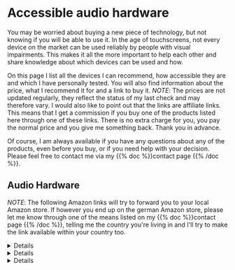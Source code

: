 <!--
.. title: Accessible Audio Hardware
.. slug: gear
.. date: 2024-10-23 21:30:21 UTC+02:00
.. tags: 
.. category: 
.. link: 
.. description: 
.. type: text
-->

# Accessible audio hardware

You may be worried about buying a new piece of technology, but not knowing if you will be able to use it. In the age of touchscreens, not every device on the market can be used reliably by people with visual impairments. This makes it all the more important to help each other and share knowledge about which devices can be used and how.

On this page I list all the devices I can recommend, how accessible they are and which I have personally tested. You will also find information about the price, what I recommend it for and a link to buy it. 
*NOTE*: The prices are not updated regularly, they reflect the status of my last check and may therefore vary.
I would also like to point out that the links are affiliate links. This means that I get a commission if you buy one of the products listed here through one of these links. There is no extra charge for you, you pay the normal price and you give me something back. Thank you in advance.

Of course, I am always available if you have any questions about any of the products, even before you buy, or if you need help with your decision. Please feel free to contact me via my {{% doc %}}contact page <contact>{{% /doc %}}.

## Audio Hardware

*NOTE*: The following Amazon links will try to forward you to your local Amazon store. If however you end up on the german Amazon store, please let me know through one of the means listed on my {{% doc %}}contact page <contact>{{% /doc %}}, telling me the country you're living in and I'll try to make the link available within your country too.

<details>

    <summary>Audio Interfaces</summary>
    
    <p>Audio interfaces are notorious for their lack of controls. Unlike traditional mixers, they usually have very few knobs and buttons and are mainly controlled by software. However, not all software is easy to use, so below is a list of audio interfaces that I have personally tested and found to be easy to use and generally recommendable.</p>

    <table>
        <thead>
            <tr>
                <th style="width:20%">Device</th>
                <th style="width:20%">Price</th>
                <th>Description</th>
                <th>Link(s)</th>
            </tr>
        </thead>
        <tbody>
            <tr>
                <td>Audient EVO Series</td>
                <td>From 108 € to 500 €</td>
                <td>The EVO series offers beginners and smaller studios an easy and affordable introduction to professional audio technology. These units may look plastic, but their inner values are what really shine. You will find excellent microphone preamps and easy-to-use software that works on both Windows and Mac with all common screen readers. The series ranges from the affordable EVO 4, with two mic/line inputs and outputs, to the EVO 16, with four inputs and outputs and various expansions via SPDIF/ADAT. On the software side, a stereo loopback channel and multiple submixes are always available, depending on the model.</td>
                <td>
                    <ul>
                        <li><a href="https://amzn.to/40b5Q7v">EVO 4 on Amazon</a></li>
                        <li><a href="https://amzn.to/48jIDls">EVO 8 on Amazon</a></li>
                        <li><a href="https://amzn.to/4dUjD5r">EVO 16 on Amazon</a></li>
                    </ul>
                </td>
            </tr>
            <tr>
                <td>Audient iD Series</td>
                <td>From 137 € to 539 €</td>
                <td>The Audient iD series is the higher quality and more comprehensive version of the EVO series. These are carefully crafted interfaces with an aluminium exterior that is better able to withstand transport and rough handling. Otherwise, they use the same microphone preamps as the EVO series, but scale from the iD 4, which has similar parameters to the EVO 4, to the iD 44, which offers significantly more ports than the EVO 16. In terms of software features, they are almost on a par with the EVO series, with only the Smart Gain function currently reserved for the EVO series. Stereo loopback and multiple submixes for flexible routing are also available.</td>
                <td>
                    <ul>
                        <li><a href="https://amzn.to/48lglam"> iD 4 MKII on Amazon</a></li>
                        <li><a href="https://amzn.to/3YBiZFR">iD 14 MKII on Amazon</a></li>
                        <li><a href="https://amzn.to/4hdHMH3">iD 24 on Amazon</a></li>
                        <li>iD 44 currently not available on Amazon</li>
                    </ul<
                </td>
            </tr>
        </tbody>
    </table>

</details>

<details>

    <summary>Handheld Recorders</summary>

    <p>Handheld recorders, once mainly used for interviews, are usually very compact devices that can be used to make high-quality recordings quickly and easily on the move. Nowadays, their recording quality is so good that they can be used not only for interviews, but also for ambience, band performances and concert recordings. However, with improved recording quality comes increased control, which can often only be found in complex menu structures that blind and visually impaired users have to memorize. Fortunately, there are devices that are easier to use than others, without sacrificing recording quality.</p>

    <table>
        <thead>
            <tr>
                <th style="width:20%">Device</th>
                <th style="width:20%">Price</th>
                <th>Description</th>
                <th>Link(s)</th>
            </tr>
        </thead>
        <tbody>
            <tr>
                <td>Zoom MicTrak M3</td>
                <td>198 €</td>
                <td>The Zoom MicTrak M3 is a compact recording device that resembles an elongated microphone with a rectangular base that houses the batteries and buttons. It has no menus, which makes it very easy to use. It does not have a speaker, but can be monitored with headphones. Its shape and functionality make it ideal for atmospheric recording, interview situations and as a camera microphone, for which it comes with a hot shoe adapter. The microphone's design allows for a wide range of recordings. For example, stereo recordings can be made with a 90-degree and 120-degree panorama. Recording is done in 32-bit float on a micro-SD card, with 32-bit float technology ensuring that recordings are rarely clipping, and that too loud or too quiet parts of the recording can be easily recovered in post-production.</td>
                <td><a href="https://amzn.to/3YiMHhf">MicTrak M3 on Amazon</a></td>
            </tr>
            <tr>
                <td>Zoom H Essential Series</td>
                <td>From 109 € To 326 €</td>
                <td>The Zoom H Essential series is a range of devices with a built-in stereo microphone that already provides excellent recordings with 32-bit float technology, which is much better protected against clipping than traditional 24-bit recordings. The units allow a wide range of settings to be made directly on the device, with the menu structure fully voiced through the unit's built-in speaker or headphone output. The smallest unit, the H1Essential, has a 3.5mm jack for connecting external microphones, such as a lavalier, in addition to the built-in microphones. The H4Essential and H6Essential also have 2 and 4 XLR inputs respectively, so you can even use professional studio microphones. All units can also be used as audio interfaces on a PC/Mac/smartphone, providing a flexible recording solution for on-the-go recording.</td>
                <td>
                    <ul>
                        <li><a href="https://amzn.to/4e1SJc5">H1Essential on Amazon</a></li>
                        <li><a href="https://amzn.to/3UpnIrH">H4Essential on Amazon</a></li>
                        <li><a href="https://amzn.to/3Yk2ix6">H6Essential on Amazon</a></li>
                    </ul>
                </td>
            </tr>
        </tbody>
    </table>
</details>

<details>

    <summary>Keyboards</summary>

    <p>Keyboards come in all shapes and sizes. These days, many offer extra features that go far beyond a simple keyboard. Not all of them are so easy to use that the extra cost is worth it. In this respect, Native Instruments stands out for its accessibility, as its keyboards even have speech output. In this list you will find all the keyboards I can recommend and why.</p>
    
    <table>
        <thead>
            <tr>
                <th style="width:20%">Device</th>
                <th style="width:20%">Price</th>
                <th>Description</th>
                <th>Link(s)</th>
            </tr>
        </thead>
        <tbody>
            <tr>
                <td>Native Instruments M32</td>
                <td>99 €</td>
                <td>This is the entry-level keyboard from Native Instruments. With 32 keys, it offers the perfect compromise between playability and portability. Smooth, touch-sensitive knobs allow you to quickly and easily edit the parameters of various digital instruments, while clearly defined buttons allow you to control important functions such as start/stop, metronome, undo and more from the keyboard without having to switch to your PC/Mac. This keyboard is perfect for beginners, for those who travel a lot, but also as a control for Native Instruments' own browser functions, while using your professional electric piano for the actual playing of melodies.</td>
                <td><a href="https://amzn.to/48oWWoP">M32 on Amazon</a></td>
            </tr>
            <tr>
                <td>Native Instruments A Series</td>
                <td>From 131 € to 219 €</td>
                <td>The A series is still the entry-level segment of Native Instruments' keyboards, but they are now a little more robust and the touch is a little closer to what you would expect from higher quality keyboards or even electric pianos. The most portable of the bunch is undoubtedly the A25, with its 25 keys, while the A61, with its 61 keys and length of around one metre, is no longer ideal for travelling. The A49, with its 49 keys, offers a good compromise between space and performance. However, the A series has no advantage over the M32 in terms of functions beyond the keys.</td>
                <td>
                    <ul>
                        <li><a href="https://amzn.to/4fgJYM5">A25 on Amazon</a></li>
                        <li><a href="https://amzn.to/48u5Hhx">A49 on Amazon</a></li>
                        <li><a href="https://amzn.to/4e38PSA">A61 on Amazon</a></li>
                    </ul>
                </td>
            </tr>
            <tr>
                <td>Native Instruments S88 MK2</td>
                <td>1.099 €</td>
                <td>The largest keyboard from Native Instruments, packed with features and a full 88 keys. This keyboard offers the real piano experience with fully weighted keys and even more additional buttons and control for the instrument browser. Any experienced musician used to a real piano will probably want to look at this range of keyboards. Unfortunately, only the MK2 series of S series keyboards are currently available with speech output. The older MK1 series is no longer supported, while the newer MK3 series does not yet have speech feedback. I will update this list accordingly as soon as the MK3 series recieves the necessary update.</td>
                <td><a href="https://amzn.to/40eGcic">S88 MK2 on Amazon</a></td>
            </tr>
        </tbody>
    </table>
</details>
